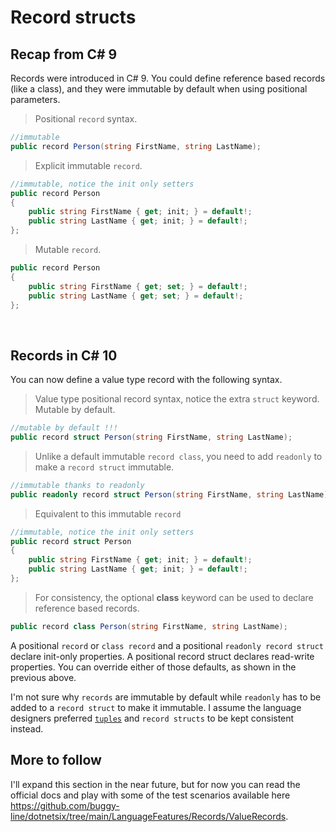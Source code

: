 # Record structs
## Recap from C# 9

Records were introduced in C# 9. You could define reference based records (like a class), and they were immutable by default when using positional parameters.

> Positional `record` syntax.
```C#
//immutable
public record Person(string FirstName, string LastName);
```

> Explicit immutable `record`.
```C#
//immutable, notice the init only setters
public record Person
{
    public string FirstName { get; init; } = default!;
    public string LastName { get; init; } = default!;
};
```
> Mutable `record`.
```C#
public record Person
{
    public string FirstName { get; set; } = default!;
    public string LastName { get; set; } = default!;
};
```

<br/>

## Records in C# 10
You can now define a value type record with the following syntax.

> Value type positional record syntax, notice the extra `struct` keyword. Mutable by default.
```C#
//mutable by default !!!
public record struct Person(string FirstName, string LastName);
```

> Unlike a default immutable `record class`, you need to add `readonly` to make a `record struct` immutable.
```C#
//immutable thanks to readonly
public readonly record struct Person(string FirstName, string LastName);
```

> Equivalent to this immutable `record`
> 
```C#
//immutable, notice the init only setters 
public record struct Person
{
    public string FirstName { get; init; } = default!;
    public string LastName { get; init; } = default!;
};
```

> For consistency, the optional **class** keyword can be used to declare reference based records.
```C#
public record class Person(string FirstName, string LastName);
```

A positional `record` or `class record` and a positional `readonly record struct` declare init-only properties. A positional record struct declares read-write properties. You can override either of those defaults, as shown in the previous above.

I'm not sure why `records` are immutable by default while `readonly` has to be added to a `record struct` to make it immutable. I assume the language designers preferred [`tuples`](https://docs.microsoft.com/en-us/dotnet/csharp/language-reference/builtin-types/value-tuples) and `record structs` to be kept consistent instead.

## More to follow
I'll expand this section in the near future, but for now you can read the official docs and play with some of the test scenarios available here https://github.com/buggy-line/dotnetsix/tree/main/LanguageFeatures/Records/ValueRecords. 